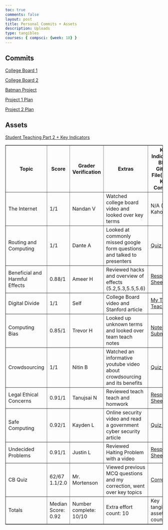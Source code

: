 ```yaml
---
toc: true
comments: false
layout: post
title: Personal Commits + Assets
description: Uploads
type: tangibles
courses: { compsci: {week: 18} }
---
```



## Commits

<a href="https://github.com/VanceReynolds/cspblog2/commit/8b46ee462a9aa2d337033d5c9d241a591b57e61a">College Board 1</a>

<a href="https://github.com/VanceReynolds/cspblog2/commit/874f083522bb984fa95b14b4dbf9902bc7f86e01">College Board 2</a>

<a href="https://github.com/VanceReynolds/cspblog2/commit/50edb6adc30a084c3d1003cbceb1641a5b694081">Batman Project</a>

<a href="https://github.com/VanceReynolds/cspblog2/commit/f23402027863ab55e01be92e5ddd97f9f40f399b">Project 1 Plan</a>

<a href="https://github.com/VanceReynolds/cspblog2/commit/872feb39bb6930e9d0a057a460c6ef62ea615c8a
">Project 2 Plan</a>

## Assets

<a href="https://github.com/nighthawkcoders/teacher_portfolio/issues/92#issuecomment-1883618939">Student Teaching Part 2 + Key Indicators</a>

<table border="1">
  <thead>
    <tr>
      <th>Topic</th>
      <th>Score</th>
      <th>Grader Verification</th>
      <th>Extras</th>
      <th>Key Indicators: Blog, GitHub File(s) and Key Commits</th>
    </tr>
  </thead>
  <tbody>
    <tr>
      <td>The Internet</td>
      <td>1/1</td>
      <td>Nandan V</td>
      <td>Watched college board video and looked over key terms</td>
      <td>N/A (Online Kahoot)</td>
    </tr>
    <tr>
      <td>Routing and Computing</td>
      <td>1/1</td>
      <td>Dante A</td>
      <td>Looked at commonly missed google form questions and talked to presenters</td>
      <td><a href="https://docs.google.com/forms/d/e/1FAIpQLSf5t5SB2wMS3Vgvcn1SPKlgPWSIzoCBPFOfK0J-tLdD0K1Fdg/viewform">Quiz Link</a></td>
    </tr>
    <tr>
      <td>Beneficial and Harmful Effects</td>
      <td>0.88/1</td>
      <td>Ameer H</td>
      <td>Reviewed hacks and overview of effects (5.2,5.3,5.5,5.6)</td>
      <td><a href="https://docs.google.com/spreadsheets/d/1w1HdQbREEFXRRXcb8iQLtnxLGw6CPsvTukj0R1qgwqI/edit#gid=1307151123">Response Sheet</a></td>
    </tr>
    <tr>
      <td>Digital Divide</td>
      <td>1/1</td>
      <td>Self</td>
      <td> College Board video and Stanford article</td>
      <td><a href="https://docs.google.com/spreadsheets/d/1w1HdQbREEFXRRXcb8iQLtnxLGw6CPsvTukj0R1qgwqI/edit#gid=1307151123">My Team Teach</a></td>
    </tr>
    <tr>
      <td>Computing Bias</td>
      <td>0.85/1</td>
      <td>Trevor H</td>
      <td>Looked up unknown terms and looked over team teach notes</td>
      <td><a href="https://vancereynolds.github.io/cspblog2//2023/12/11/Computing-Bias-Team-Teach_IPYNB_2_.html">Notebook Submission</a></td>
    </tr>
    <tr>
      <td>Crowdsourcing</td>
      <td>1/1</td>
      <td>Nitin B</td>
      <td>Watched an informative youtube video about crowdsourcing and its benefits</td>
      <td><a href="https://forms.gle/VrsSLZmKdLCzWQMc8">Quiz Link</a></td>
    </tr>
    <tr>
      <td>Legal Ethical Concerns</td>
      <td>0.91/1</td>
      <td>Tanujsai N</td>
      <td>Reviewed teach teach and homwork</td>
      <td><a href="https://docs.google.com/spreadsheets/d/1sBJVN707ELwdz1nSJJrIqHYZn5qWTsVQzvzPKABXFNM/edit?usp=sharing">Response Sheet</a></td>
    </tr>
    <tr>
      <td>Safe Computing</td>
      <td>0.92/1</td>
      <td>Kayden L</td>
      <td>Online security video and read a government cyber security article</td>
      <td><a href="https://docs.google.com/forms/d/e/1FAIpQLSciW2h1uQNCS8xZK7GAZO5uliuQh7e_aFesTr3DMs-tZxCXag/viewform">Quiz Link</a></td>
    </tr>
 <tr>
      <td>Undecided Problems</td>
      <td>0.91/1</td>
      <td>Justin L</td>
      <td>Reviewed Halting Problem with a video</td>
      <td><a href="https://docs.google.com/spreadsheets/d/1hlVr5oF16rMlbf2fr_R6t_CIx7VOq0qtrBr_-4YbjE4/edit#gid=1098710195">Response Sheet</a></td>
    </tr>
    <tr>
      <td>CB Quiz</td>
      <td>62/67 1.1/2.0</td>
      <td>Mr. Mortenson</td>
      <td>Viewed previous MCQ questions and my correction, went over key topics</td>
      <td><a href="https://vancereynolds.github.io/cspblog2//2023/01/08/2020_CB_MCQ.html">Corrections</a></td>
    </tr>
    <tr>
      <td>Totals</td>
      <td>Median Score: 0.92</td>
      <td>Number complete: 10/10</td>
      <td>Extra effort count: 10</td>
      <td>Key tangible assets count: 10</td>
      <td></td>
    </tr>
  </tbody>
</table>


